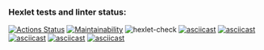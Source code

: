 ### Hexlet tests and linter status:
[![Actions Status](https://github.com/yutars/backend-project-lvl1/workflows/hexlet-check/badge.svg)](https://github.com/yutars/backend-project-lvl1/actions)
[![Maintainability](https://api.codeclimate.com/v1/badges/a99a88d28ad37a79dbf6/maintainability)](https://codeclimate.com/github/codeclimate/codeclimate/maintainability)
![hexlet-check](https://github.com/yutars/backend-project-lvl1/workflows/hexlet-check/badge.svg?event=push)
[![asciicast](https://asciinema.org/a/adCyoW1gzr9jQWc7V9363QOuI.svg)](https://asciinema.org/a/adCyoW1gzr9jQWc7V9363QOuI)
[![asciicast](https://asciinema.org/a/WZDptF1EOUIqmzfYJl6haBy6u.svg)](https://asciinema.org/a/WZDptF1EOUIqmzfYJl6haBy6u)
[![asciicast](https://asciinema.org/a/V1yuxKraxroSFWXIdb02aqQZV.svg)](https://asciinema.org/a/V1yuxKraxroSFWXIdb02aqQZV)
[![asciicast](https://asciinema.org/a/qIbQdF9igjhRyLoNuuMSBrDRg.svg)](https://asciinema.org/a/qIbQdF9igjhRyLoNuuMSBrDRg)
[![asciicast](https://asciinema.org/a/m1FwGFEE3gscOoTuaCWtXSkcI.svg)](https://asciinema.org/a/m1FwGFEE3gscOoTuaCWtXSkcI)